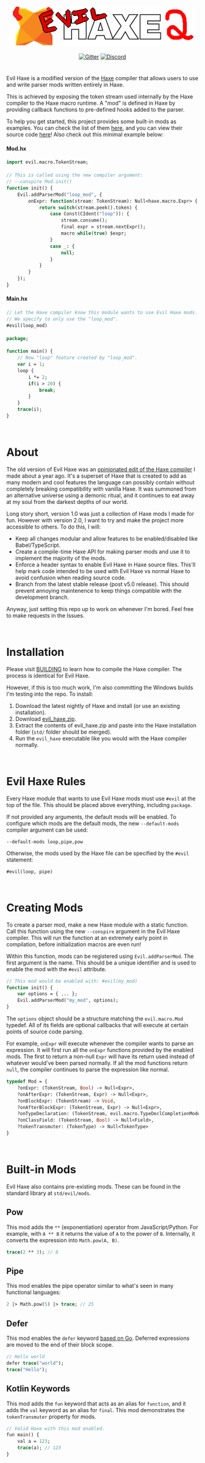 <p align="center">
	<a href="https://haxe.org/" title="haxe.org"><img src="extra/images/Readme.png" /></a>
</p>

<p align="center">
	<a href="https://gitter.im/HaxeFoundation/haxe?utm_source=badge&amp;utm_medium=badge&amp;utm_campaign=pr-badge"><img src="https://badges.gitter.im/Join%20Chat.svg" alt="Gitter"></a>
	<a href="https://discordapp.com/invite/0uEuWH3spjck73Lo"><img src="https://img.shields.io/discord/162395145352904705.svg?logo=discord" alt="Discord"></a>
</p>

#

Evil Haxe is a modified version of the [Haxe](https://github.com/HaxeFoundation/haxe) compiler that allows users to use and write parser mods written entirely in Haxe.

This is achieved by exposing the token stream used internally by the Haxe compiler to the Haxe macro runtime. A "mod" is defined in Haxe by providing callback functions to pre-defined hooks added to the parser.

To help you get started, this project provides some built-in mods as examples. You can check the list of them [here](#built-in-mods), and you can view their source code [here](std/evil/mods)! Also check out this minimal example below:

#### Mod.hx
```haxe
import evil.macro.TokenStream;

// This is called using the new compiler argument:
// --conspire Mod.init()
function init() {
    Evil.addParserMod("loop_mod", {
        onExpr: function(stream: TokenStream): Null<haxe.macro.Expr> {
            return switch(stream.peek().token) {
                case Const(CIdent("loop")): {
                    stream.consume();
                    final expr = stream.nextExpr();
                    macro while(true) $expr;
                }
                case _: {
                    null;
                }
            }
        }
    });
}
```
#### Main.hx
```haxe
// Let the Haxe compiler know this module wants to use Evil Haxe mods.
// We specify to only use the "loop_mod".
#evil(loop_mod)

package;

function main() {
    // New "loop" feature created by "loop_mod".
    var i = 1;
    loop {
        i *= 2;
        if(i > 20) {
            break;
        }
    }
    trace(i);
}
```

&nbsp;
&nbsp;
&nbsp;

# About

The old version of Evil Haxe was an [opinionated edit of the Haxe compiler](https://github.com/SumRndmDde/evil-haxe) I made about a year ago. It's a superset of Haxe that is created to add as many modern and cool features the language can possibly contain without completely breaking compatibility with vanilla Haxe. It was summoned from an alternative universe using a demonic ritual, and it continues to eat away at my soul from the darkest depths of our world.

Long story short, version 1.0 was just a collection of Haxe mods I made for fun. However with version 2.0, I want to try and make the project more accessible to others. To do this, I will:
* Keep all changes modular and allow features to be enabled/disabled like Babel/TypeScript.
* Create a compile-time Haxe API for making parser mods and use it to implement the majority of the mods.
* Enforce a header syntax to enable Evil Haxe in Haxe source files. This'll help mark code intended to be used with Evil Haxe vs normal Haxe to avoid confusion when reading source code.
* Branch from the latest stable release (post v5.0 release). This should prevent annoying maintenence to keep things compatible with the development branch.

Anyway, just setting this repo up to work on whenever I'm bored. Feel free to make requests in the Issues.

&nbsp;
&nbsp;
&nbsp;

# Installation
Please visit [BUILDING](https://github.com/HaxeFoundation/haxe/blob/development/extra/BUILDING.md) to learn how to compile the Haxe compiler. The process is identical for Evil Haxe.

However, if this is too much work, I'm also committing the Windows builds I'm testing into the repo. To install:
1) Download the latest nightly of Haxe and install (or use an existing installation).
2) Download [evil_haxe.zip](evil_haxe.zip).
3) Extract the contents of evil_haxe.zip and paste into the Haxe installation folder (`std/` folder should be merged).
4) Run the `evil_haxe` executable like you would with the Haxe compiler normally.

&nbsp;
&nbsp;
&nbsp;

# Evil Haxe Rules
Every Haxe module that wants to use Evil Haxe mods must use `#evil` at the top of the file. This should be placed above everything, including `package`.

If not provided any arguments, the default mods will be enabled. To configure which mods are the default mods, the new `--default-mods` compiler argument can be used:
```
--default-mods loop,pipe,pow
```
Otherwise, the mods used by the Haxe file can be specified by the `#evil` statement:
```
#evil(loop, pipe)
```

&nbsp;
&nbsp;
&nbsp;

# Creating Mods
To create a parser mod, make a new Haxe module with a static function. Call this function using the new `--conspire` argument in the Evil Haxe compiler. This will run the function at an extremely early point in compilation, before initialization macros are even run!

Within this function, mods can be registered using `Evil.addParserMod`. The first argument is the name. This should be a unique identifier and is used to enable the mod with the `#evil` attribute.
```haxe
// This mod would be enabled with: #evil(my_mod)
function init() {
    var options = { ... };
    Evil.addParserMod("my_mod", options);
}
```
The `options` object should be a structure matching the `evil.macro.Mod` typedef. All of its fields are optional callbacks that will execute at certain points of source code parsing.

For example, `onExpr` will execute whenever the compiler wants to parse an expression. It will first run all the `onExpr` functions provided by the enabled mods. The first to return a non-null `Expr` will have its return used instead of whatever would've been parsed normally. If all the mod functions return `null`, the compiler continues to parse the expression like normal.
```haxe
typedef Mod = {
    ?onExpr: (TokenStream, Bool) -> Null<Expr>,
	?onAfterExpr: (TokenStream, Expr) -> Null<Expr>,
	?onBlockExpr: (TokenStream) -> Void,
	?onAfterBlockExpr: (TokenStream, Expr) -> Null<Expr>,
	?onTypeDeclaration: (TokenStream, evil.macro.TypeDeclCompletionMode) -> Null<TypeDefinition>,
	?onClassField: (TokenStream, Bool) -> Null<Field>,
	?tokenTransmuter: (TokenType) -> Null<TokenType>
}
```

&nbsp;
&nbsp;
&nbsp;

# Built-in Mods
Evil Haxe also contains pre-existing mods. These can be found in the standard library at `std/evil/mods`.

## Pow
This mod adds the `**` (exponentiation) operator from JavaScript/Python. For example, with `A ** B` it returns the value of `A` to the power of `B`. Internally, it converts the expression into `Math.pow(A, B)`.
```haxe
trace(2 ** 3); // 8
```

## Pipe
This mod enables the pipe operator similar to what's seen in many functional languages:
```haxe
2 |> Math.pow(5) |> trace; // 25
```

## Defer
This mod enables the `defer` keyword [based on Go](https://go.dev/tour/flowcontrol/12).
Deferred expressions are moved to the end of their block scope.
```haxe
// Hello world
defer trace("world");
trace("Hello");
```

## Kotlin Keywords
This mod adds the `fun` keyword that acts as an alias for `function`, and it adds the `val` keyword as an alias for `final`. This mod demonstrates the `tokenTransmuter` property for mods.
```haxe
// Valid Haxe with this mod enabled.
fun main() {
    val a = 123;
    trace(a); // 123
}
```
